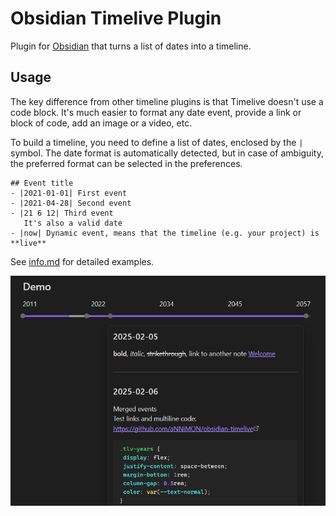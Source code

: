 # Obsidian Timelive Plugin

Plugin for [Obsidian](https://obsidian.md) that turns a list of dates into a timeline.

## Usage

The key difference from other timeline plugins is that Timelive doesn't use a code block. It's much easier to format any date event, provide a link or block of code, add an image or a video, etc.

To build a timeline, you need to define a list of dates, enclosed by the `|` symbol. The date format is automatically detected, but in case of ambiguity, the preferred format can be selected in the preferences. 

```
## Event title
- |2021-01-01| First event
- |2021-04-28| Second event
- |21 6 12| Third event
   It's also a valid date
- |now| Dynamic event, means that the timeline (e.g. your project) is **live**
```

See [info.md](info.md) for detailed examples.

![preview](https://github.com/aNNiMON/obsidian-timelive/blob/images/preview.png?raw=true)
